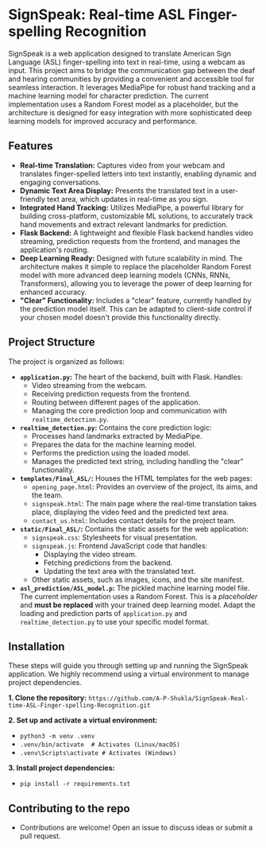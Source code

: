 # SignSpeak: Real-time ASL Finger-spelling Recognition

SignSpeak is a web application designed to translate American Sign Language (ASL) finger-spelling into text in real-time, using a webcam as input. This project aims to bridge the communication gap between the deaf and hearing communities by providing a convenient and accessible tool for seamless interaction.  It leverages MediaPipe for robust hand tracking and a machine learning model for character prediction. The current implementation uses a Random Forest model as a placeholder, but the architecture is designed for easy integration with more sophisticated deep learning models for improved accuracy and performance.

## Features

* **Real-time Translation:**  Captures video from your webcam and translates finger-spelled letters into text instantly, enabling dynamic and engaging conversations.
* **Dynamic Text Area Display:** Presents the translated text in a user-friendly text area, which updates in real-time as you sign.
* **Integrated Hand Tracking:** Utilizes MediaPipe, a powerful library for building cross-platform, customizable ML solutions, to accurately track hand movements and extract relevant landmarks for prediction.
* **Flask Backend:**  A lightweight and flexible Flask backend handles video streaming, prediction requests from the frontend, and manages the application's routing.
* **Deep Learning Ready:** Designed with future scalability in mind. The architecture makes it simple to replace the placeholder Random Forest model with more advanced deep learning models (CNNs, RNNs, Transformers), allowing you to leverage the power of deep learning for enhanced accuracy.
* **"Clear" Functionality:** Includes a "clear" feature, currently handled by the prediction model itself.  This can be adapted to client-side control if your chosen model doesn't provide this functionality directly.


## Project Structure

The project is organized as follows:

* **`application.py`:**  The heart of the backend, built with Flask.  Handles:
    * Video streaming from the webcam.
    * Receiving prediction requests from the frontend.
    * Routing between different pages of the application.
    * Managing the core prediction loop and communication with `realtime_detection.py`.
* **`realtime_detection.py`:** Contains the core prediction logic:
    * Processes hand landmarks extracted by MediaPipe.
    * Prepares the data for the machine learning model.
    * Performs the prediction using the loaded model.
    * Manages the predicted text string, including handling the "clear" functionality.
* **`templates/Final_ASL/`:** Houses the HTML templates for the web pages:
    * `opening_page.html`:  Provides an overview of the project, its aims, and the team.
    * `signspeak.html`: The main page where the real-time translation takes place, displaying the video feed and the predicted text area.
    * `contact_us.html`:  Includes contact details for the project team.
* **`static/Final_ASL/`:**  Contains the static assets for the web application:
    * `signspeak.css`:  Stylesheets for visual presentation.
    * `signspeak.js`:  Frontend JavaScript code that handles:
        * Displaying the video stream.
        * Fetching predictions from the backend.
        * Updating the text area with the translated text.
    * Other static assets, such as images, icons, and the site manifest.
* **`asl_prediction/ASL_model.p`:**  The pickled machine learning model file.  The current implementation uses a Random Forest.  This is a *placeholder* and **must be replaced** with your trained deep learning model.  Adapt the loading and prediction parts of `application.py` and `realtime_detection.py` to use your specific model format.
## Installation

These steps will guide you through setting up and running the SignSpeak application.  We highly recommend using a virtual environment to manage project dependencies.

**1. Clone the repository:**
`https://github.com/A-P-Shukla/SignSpeak-Real-time-ASL-Finger-spelling-Recognition.git`

**2. Set up and activate a virtual environment:**
* `python3 -m venv .venv`
* `.venv/bin/activate  # Activates (Linux/macOS) `  
* `.venv\Scripts\activate # Activates (Windows)`      
  
**3. Install project dependencies:**
* `pip install -r requirements.txt`

## Contributing to the repo
* Contributions are welcome! Open an issue to discuss ideas or submit a pull request.
